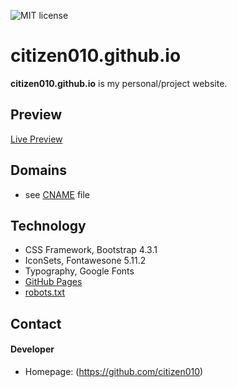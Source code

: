 ![MIT license](https://img.shields.io/badge/license-MIT-blue)

citizen010.github.io
======
**citizen010.github.io** is my personal/project website.

## Preview ##
[Live Preview](https://citizen010.github.io)

## Domains
* see [CNAME](https://github.com/citizen010/citizen010.github.io/blob/master/CNAME) file

## Technology
* CSS Framework, Bootstrap 4.3.1
* IconSets, Fontawesone 5.11.2
* Typography, Google Fonts
* [GitHub Pages](http://pages.github.com/)
* [robots.txt](https://github.com/citizen010/citizen010.github.io/blob/master/robots.txt)

## Contact
#### Developer
* Homepage: (https://github.com/citizen010)
